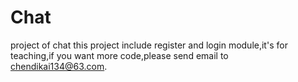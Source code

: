 # Chat
project of chat
this project include register and login module,it's for teaching,if you want more code,please send email to chendikai134@63.com.
